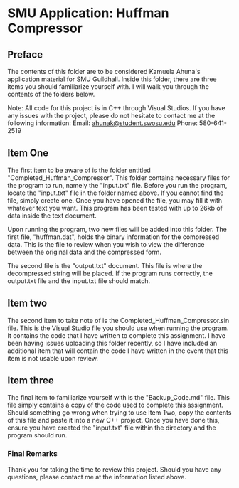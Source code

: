 # SMU Application: Huffman Compressor

## Preface

The contents of this folder are to be considered Kamuela Ahuna's application
material for SMU Guildhall. Inside this folder, there are three items you should
familiarize yourself with. I will walk you through the contents of the folders below.

Note: All code for this project is in C++ through Visual Studios. If you have
any issues with the project, please do not hesitate to contact me at the following
information:
Email: ahunak@student.swosu.edu
Phone: 580-641-2519

## Item One

The first item to be aware of is the folder entitled "Completed_Huffman_Compressor".
This folder contains necessary files for the program to run, namely the "input.txt" file.
Before you run the program, locate the "input.txt" file in the folder named above.
If you cannot find the file, simply create one. Once you have opened the file,
you may fill it with whatever text you want. This program has been tested with
up to 26kb of data inside the text document.

Upon running the program, two new files will be added into this folder.
The first file, "huffman.dat", holds the binary information for the compressed data.
This is the file to review when you wish to view the difference between the
original data and the compressed form.

The second file is the "output.txt" document. This file is where the decompressed
string will be placed. If the program runs correctly, the output.txt file and the
input.txt file should match.

## Item two

The second item to take note of is the Completed_Huffman_Compressor.sln file.
This is the Visual Studio file you should use when running the program. It contains
the code that I have written to complete this assignment. I have been having issues
uploading this folder recently, so I have included an additional item that will
contain the code I have written in the event that this item is not usable upon review.

## Item three

The final item to familiarize yourself with is the "Backup_Code.md" file. This
file simply contains a copy of the code used to complete this assignment. Should
something go wrong when trying to use Item Two, copy the contents of this file
and paste it into a new C++ project. Once you have done this, ensure you have
created the "input.txt" file within the directory and the program should run.

### Final Remarks

Thank you for taking the time to review this project. Should you have any questions,
please contact me at the information listed above.
